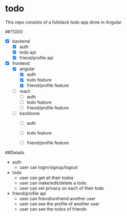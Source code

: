# todo

This repo consists of a fullstack todo app done in Angular.

##TODO

- [x] backend
  - [x] auth
  - [x] todo api
  - [x] friend/profile api
  
- [x] frontend
  - [x] angular
    - [x] auth
    - [x] todo feature
    - [x] friend/profile feature
  - [ ] react
    - [ ] auth
    - [ ] todo feature
    - [ ] friend/profile feature
  - [ ] backbone
    - [ ] auth
    - [ ] todo feature
    - [ ] friend/profile feature
    
    
##Details

- auth
  * user can login/signup/logout
- todo
  * user can get all their todos 
  * user can make/edit/delete a todo
  * user can set privacy on each of their todo
- friend/profile api
  * user can friend/unfriend another user
  * user can see the profile of another user
  * user can see the todos of friends
